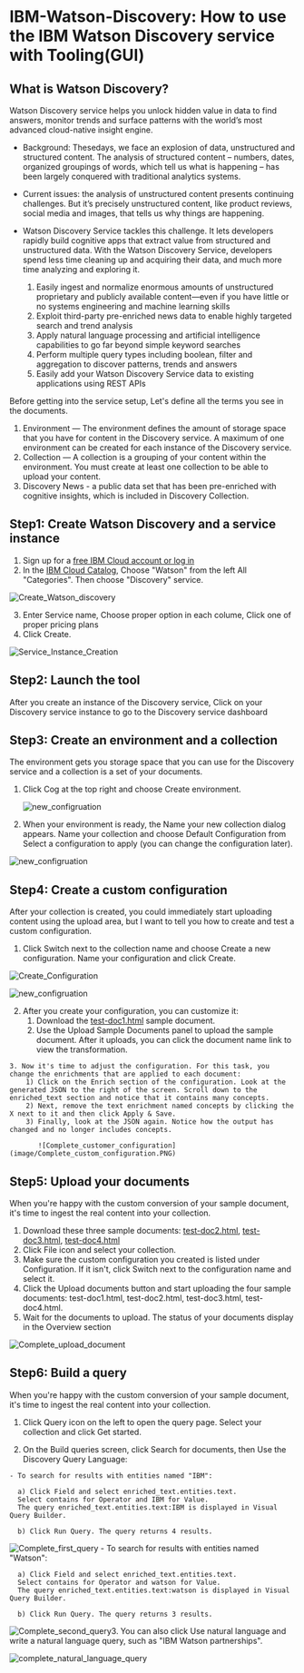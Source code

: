 # IBM-Watson-Discovery: How to use the IBM Watson Discovery service with Tooling(GUI)

## What is Watson Discovery?
  Watson Discovery service helps you unlock hidden value in data to find answers, monitor trends and surface patterns with the world’s most advanced cloud-native insight engine.
  
  - Background: Thesedays, we face an explosion of data, unstructured and structured content. The analysis of structured content – numbers, dates, organized groupings of words, which tell us what is happening – has been largely conquered with traditional analytics systems.
  
  - Current issues: the analysis of unstructured content presents continuing challenges. But it’s precisely unstructured content, like product reviews, social media and images, that tells us why things are happening.
  
  - Watson Discovery Service tackles this challenge. It lets developers rapidly build cognitive apps that extract value from structured and unstructured data. With the Watson Discovery Service, developers spend less time cleaning up and acquiring their data, and much more time analyzing and exploring it.
  
      1) Easily ingest and normalize enormous amounts of unstructured proprietary and publicly available content—even if you have little or no systems engineering and machine learning skills
      2) Exploit third-party pre-enriched news data to enable highly targeted search and trend analysis
      3) Apply natural language processing and artificial intelligence capabilities to go far beyond simple keyword searches
      4) Perform multiple query types including boolean, filter and aggregation to discover patterns, trends and answers
      5) Easily add your Watson Discovery Service data to existing applications using REST APIs



Before getting into the service setup, Let's define all the terms you see in the documents.

  1) Environment — The environment defines the amount of storage space that you have for content in the Discovery service.
                   A maximum of one environment can be created for each instance of the Discovery service.
  2) Collection — A collection is a grouping of your content within the environment.
                  You must create at least one collection to be able to upload your content.
  3) Discovery News - a public data set that has been pre-enriched with cognitive insights, which is included in Discovery Collection.



## Step1: Create Watson Discovery and a service instance

   1. Sign up for a [free IBM Cloud account or log in](https://console.bluemix.net/)
   2. In the [IBM Cloud Catalog](https://console.bluemix.net/catalog/), Choose "Watson" from the left All "Categories". Then choose "Discovery" service.
   
   ![Create_Watson_discovery](image/create_watson_discovery.PNG)
  
  
   3. Enter Service name, Choose proper option in each colume, Click one of proper pricing plans
   4. Click Create.
   
   ![Service_Instance_Creation](image/service_instance_creation.PNG)
   

  
## Step2: Launch the tool

  After you create an instance of the Discovery service, Click on your Discovery service instance to go to the Discovery service dashboard  


## Step3: Create an environment and a collection
   
   The environment gets you storage space that you can use for the Discovery service and a collection is a set of your documents.
 
   1. Click Cog at the top right and choose Create environment.
   
      ![new_configruation](image/Create_environment.PNG)



   2. When your environment is ready, the Name your new collection dialog appears. Name your collection and choose Default Configuration from Select a configuration to apply (you can change the configuration later).
 
   ![new_configruation](image/create_collection.PNG)
   

       
      
## Step4: Create a custom configuration

   After your collection is created, you could immediately start uploading content using the upload area, but I want to tell you how to create and test a custom configuration.
   
   1. Click Switch next to the collection name and choose Create a new configuration. Name your configuration and click Create.
   
   ![Create_Configuration](image/create_configuration.PNG)
   
   ![new_configruation](image/Create_newconfiguration.PNG)
   
   2. After you create your configuration, you can customize it:
        1) Download the [test-doc1.html](https://watson-developer-cloud.github.io/doc-tutorial-downloads/discovery/test-doc1.html) sample document.
        2) Use the Upload Sample Documents panel to upload the sample document. After it uploads, you can click the document name link to view the transformation.
        
    3. Now it's time to adjust the configuration. For this task, you change the enrichments that are applied to each document:
        1) Click on the Enrich section of the configuration. Look at the generated JSON to the right of the screen. Scroll down to the enriched_text section and notice that it contains many concepts.
        2) Next, remove the text enrichment named concepts by clicking the X next to it and then click Apply & Save.
        3) Finally, look at the JSON again. Notice how the output has changed and no longer includes concepts.
        
           ![Complete_customer_configuration](image/Complete_custom_configuration.PNG)

    
    
## Step5: Upload your documents

   When you're happy with the custom conversion of your sample document, it's time to ingest the real content into your collection.
   
   1. Download these three sample documents: [test-doc2.html](https://watson-developer-cloud.github.io/doc-tutorial-downloads/discovery/test-doc2.html), [test-doc3.html](https://watson-developer-cloud.github.io/doc-tutorial-downloads/discovery/test-doc3.html), [test-doc4.html](https://watson-developer-cloud.github.io/doc-tutorial-downloads/discovery/test-doc4.html)
   2. Click File icon and select your collection.
   3. Make sure the custom configuration you created is listed under Configuration. If it isn't, click Switch next to the configuration name and select it.
   4. Click the Upload documents button and start uploading the four sample documents: test-doc1.html, test-doc2.html, test-doc3.html, test-doc4.html.
   5. Wait for the documents to upload. The status of your documents display in the Overview section
   
   ![Complete_upload_document](image/complete_upload_documents.PNG)


## Step6: Build a query

   When you're happy with the custom conversion of your sample document, it's time to ingest the real content into your collection.
   
   1. Click Query icon on the left to open the query page. Select your collection and click Get started.
   
   2. On the Build queries screen, click Search for documents, then Use the Discovery Query Language:
    
    - To search for results with entities named "IBM":
          
      a) Click Field and select enriched_text.entities.text. 
      Select contains for Operator and IBM for Value. 
      The query enriched_text.entities.text:IBM is displayed in Visual Query Builder.
   
      b) Click Run Query. The query returns 4 results.
          
![Complete_first_query](image/Complete_first_query.PNG)    - To search for results with entities named "Watson":
          
      a) Click Field and select enriched_text.entities.text. 
      Select contains for Operator and watson for Value. 
      The query enriched_text.entities.text:watson is displayed in Visual Query Builder.
          
      b) Click Run Query. The query returns 3 results.
          
![Complete_second_query](image/Complete_second_query.PNG)3. You can also click Use natural language and write a natural language query, such as "IBM Watson partnerships".
    
![complete_natural_language_query](image/complete_natural_language_query.PNG)
